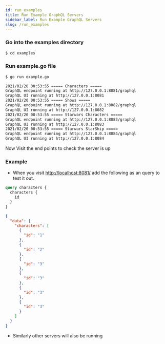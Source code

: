 ```yaml
---
id: run_examples
title: Run Example GraphQL Servers
sidebar_label: Run Example GraphQL Servers
slug: /run_examples
---
```


### Go into the examples directory

```bash
$ cd examples
```

### Run example.go file

```bash
$ go run example.go

2021/02/20 00:53:55 ===== Characters =====
GraphQL endpoint running at http://127.0.0.1:8081/graphql
GraphQL UI running at http://127.0.0.1:8081
2021/02/20 00:53:55 ===== Shows =====
GraphQL endpoint running at http://127.0.0.1:8082/graphql
GraphQL UI running at http://127.0.0.1:8082
2021/02/20 00:53:55 ===== Starwars Characters =====
GraphQL endpoint running at http://127.0.0.1:8083/graphql
GraphQL UI running at http://127.0.0.1:8083
2021/02/20 00:53:55 ===== Starwars StarShip =====
GraphQL endpoint running at http://127.0.0.1:8084/graphql
GraphQL UI running at http://127.0.0.1:8084
```

Now Visit the end points to check the server is up

### Example

- When you visit <a href="http://localhost:8081">http://localhost:8081/</a> add the following as an query to test it out.

```graphql
query characters {
  characters {
    id
  }
}
```

```json
{
  "data": {
    "characters": [
      {
        "id": "1"
      },
      {
        "id": "2"
      },
      {
        "id": "3"
      },
      {
        "id": "3"
      },
      {
        "id": "3"
      },
      {
        "id": "3"
      }
    ]
  }
}
```

- Similarly other servers will also be running
